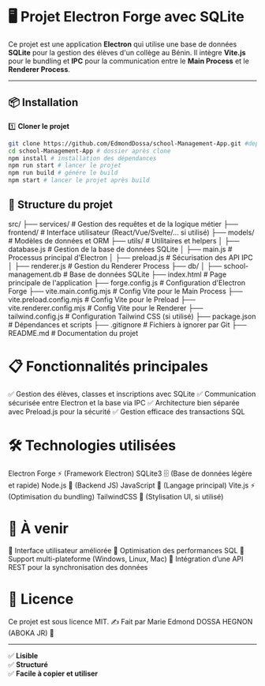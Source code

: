 # 🖥️ Projet Electron Forge avec SQLite

Ce projet est une application **Electron** qui utilise une base de données **SQLite** pour la gestion des élèves d'un collège au Bénin. Il intègre **Vite.js** pour le bundling et **IPC** pour la communication entre le **Main Process** et le **Renderer Process**.

---

## 📦 Installation

1️⃣ **Cloner le projet**

```sh
git clone https://github.com/EdmondDossa/school-Management-App.git #depot github
cd school-Management-App # dossier après clone
npm install # installation des dépendances
npm run start # lancer le projet
npm run build # génére le build
npm start # lancer le projet après build
```

## 📂 Structure du projet

src/
├── services/ # Gestion des requêtes et de la logique métier
├── frontend/ # Interface utilisateur (React/Vue/Svelte/... si utilisé)
├── models/ # Modèles de données et ORM
├── utils/ # Utilitaires et helpers
│ ├── database.js # Gestion de la base de données SQLite
│ ├── main.js # Processus principal d'Electron
│ ├── preload.js # Sécurisation des API IPC
│ ├── renderer.js # Gestion du Renderer Process
├── db/
│ ├── school-management.db # Base de données SQLite
├── index.html # Page principale de l'application
├── forge.config.js # Configuration d'Electron Forge
├── vite.main.config.mjs # Config Vite pour le Main Process
├── vite.preload.config.mjs # Config Vite pour le Preload
├── vite.renderer.config.mjs # Config Vite pour le Renderer
├── tailwind.config.js # Configuration Tailwind CSS (si utilisé)
├── package.json # Dépendances et scripts
├── .gitignore # Fichiers à ignorer par Git
├── README.md # Documentation du projet

# 📋 Fonctionnalités principales

✅ Gestion des élèves, classes et inscriptions avec SQLite
✅ Communication sécurisée entre Electron et la base via IPC
✅ Architecture bien séparée avec Preload.js pour la sécurité
✅ Gestion efficace des transactions SQL

# 🛠 Technologies utilisées

Electron Forge ⚡ (Framework Electron)
SQLite3 🗄️ (Base de données légère et rapide)
Node.js 🚀 (Backend JS)
JavaScript 📜 (Langage principal)
Vite.js ⚡ (Optimisation du bundling)
TailwindCSS 🎨 (Stylisation UI, si utilisé)

# 📌 À venir

🚀 Interface utilisateur améliorée
🚀 Optimisation des performances SQL
🚀 Support multi-plateforme (Windows, Linux, Mac)
🚀 Intégration d’une API REST pour la synchronisation des données

# 📝 Licence

Ce projet est sous licence MIT.
✍️ Fait par Marie Edmond DOSSA HEGNON (ABOKA JR) 🚀

---

✅ **Lisible**  
✅ **Structuré**  
✅ **Facile à copier et utiliser**
